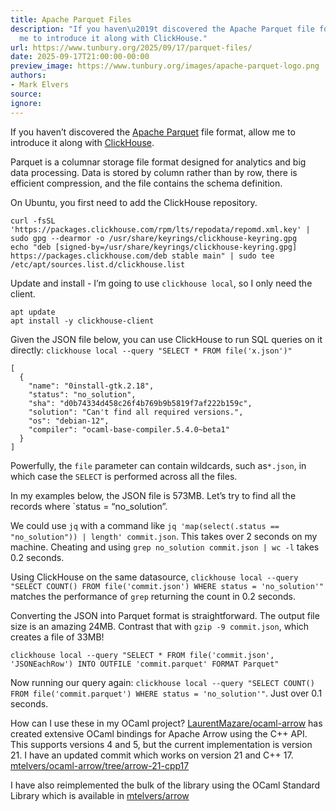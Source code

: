 ```yaml
---
title: Apache Parquet Files
description: "If you haven\u2019t discovered the Apache Parquet file format, allow
  me to introduce it along with ClickHouse."
url: https://www.tunbury.org/2025/09/17/parquet-files/
date: 2025-09-17T21:00:00-00:00
preview_image: https://www.tunbury.org/images/apache-parquet-logo.png
authors:
- Mark Elvers
source:
ignore:
---
```


<p>If you haven’t discovered the <a href="https://parquet.apache.org">Apache Parquet</a> file format, allow me to introduce it along with <a href="https://clickhouse.com">ClickHouse</a>.</p>

<p>Parquet is a columnar storage file format designed for analytics and big data processing. Data is stored by column rather than by row, there is efficient compression, and the file contains the schema definition.</p>

<p>On Ubuntu, you first need to add the ClickHouse repository.</p>

<div class="language-plaintext highlighter-rouge"><div class="highlight"><pre class="highlight"><code>curl -fsSL 'https://packages.clickhouse.com/rpm/lts/repodata/repomd.xml.key' | sudo gpg --dearmor -o /usr/share/keyrings/clickhouse-keyring.gpg
echo "deb [signed-by=/usr/share/keyrings/clickhouse-keyring.gpg] https://packages.clickhouse.com/deb stable main" | sudo tee /etc/apt/sources.list.d/clickhouse.list
</code></pre></div></div>

<p>Update and install - I’m going to use <code class="language-plaintext highlighter-rouge">clickhouse local</code>, so I only need the client.</p>

<div class="language-plaintext highlighter-rouge"><div class="highlight"><pre class="highlight"><code>apt update
apt install -y clickhouse-client
</code></pre></div></div>

<p>Given the JSON file below, you can use ClickHouse to run SQL queries on it directly: <code class="language-plaintext highlighter-rouge">clickhouse local --query "SELECT * FROM file('x.json')"</code></p>

<div class="language-json highlighter-rouge"><div class="highlight"><pre class="highlight"><code><span class="p">[</span><span class="w">
  </span><span class="p">{</span><span class="w">
    </span><span class="nl">"name"</span><span class="p">:</span><span class="w"> </span><span class="s2">"0install-gtk.2.18"</span><span class="p">,</span><span class="w">
    </span><span class="nl">"status"</span><span class="p">:</span><span class="w"> </span><span class="s2">"no_solution"</span><span class="p">,</span><span class="w">
    </span><span class="nl">"sha"</span><span class="p">:</span><span class="w"> </span><span class="s2">"d0b74334d458c26f4b769b9b5819f7af222b159c"</span><span class="p">,</span><span class="w">
    </span><span class="nl">"solution"</span><span class="p">:</span><span class="w"> </span><span class="s2">"Can't find all required versions."</span><span class="p">,</span><span class="w">
    </span><span class="nl">"os"</span><span class="p">:</span><span class="w"> </span><span class="s2">"debian-12"</span><span class="p">,</span><span class="w">
    </span><span class="nl">"compiler"</span><span class="p">:</span><span class="w"> </span><span class="s2">"ocaml-base-compiler.5.4.0~beta1"</span><span class="w">
  </span><span class="p">}</span><span class="w">
</span><span class="p">]</span><span class="w">
</span></code></pre></div></div>

<p>Powerfully, the <code class="language-plaintext highlighter-rouge">file</code> parameter can contain wildcards, such as<code class="language-plaintext highlighter-rouge">*.json</code>, in which case the <code class="language-plaintext highlighter-rouge">SELECT</code> is performed across all the files.</p>

<p>In my examples below, the JSON file is 573MB. Let’s try to find all the records where `status = “no_solution”.</p>

<p>We could use <code class="language-plaintext highlighter-rouge">jq</code> with a command like <code class="language-plaintext highlighter-rouge">jq 'map(select(.status == "no_solution")) | length' commit.json</code>. This takes over 2 seconds on my machine. Cheating and using <code class="language-plaintext highlighter-rouge">grep no_solution commit.json | wc -l</code> takes 0.2 seconds.</p>

<p>Using ClickHouse on the same datasource, <code class="language-plaintext highlighter-rouge">clickhouse local --query "SELECT COUNT() FROM file('commit.json') WHERE status = 'no_solution'"</code> matches the performance of <code class="language-plaintext highlighter-rouge">grep</code> returning the count in 0.2 seconds.</p>

<p>Converting the JSON into Parquet format is straightforward. The output file size is an amazing 24MB. Contrast that with <code class="language-plaintext highlighter-rouge">gzip -9 commit.json</code>, which creates a file of 33MB!</p>

<div class="language-plaintext highlighter-rouge"><div class="highlight"><pre class="highlight"><code>clickhouse local --query "SELECT * FROM file('commit.json', 'JSONEachRow') INTO OUTFILE 'commit.parquet' FORMAT Parquet"
</code></pre></div></div>

<p>Now running our query again: <code class="language-plaintext highlighter-rouge">clickhouse local --query "SELECT COUNT() FROM file('commit.parquet') WHERE status = 'no_solution'"</code>. Just over 0.1 seconds.</p>

<p>How can I use these in my OCaml project? <a href="https://github.com/LaurentMazare/ocaml-arrow">LaurentMazare/ocaml-arrow</a> has created extensive OCaml bindings for Apache Arrow using the C++ API. This supports versions 4 and 5, but the current implementation is version 21. I have an updated commit which works on version 21 and C++ 17. <a href="https://github.com/mtelvers/ocaml-arrow/tree/arrow-21-cpp17">mtelvers/ocaml-arrow/tree/arrow-21-cpp17</a></p>

<p>I have also reimplemented the bulk of the library using the OCaml Standard Library which is available in <a href="https://github.com/mtelvers/arrow">mtelvers/arrow</a></p>
